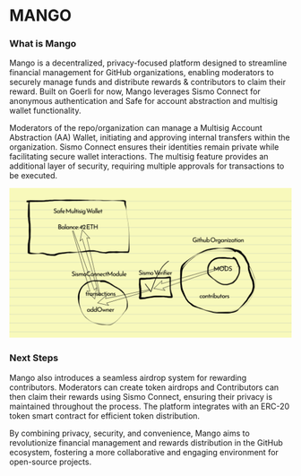# MANGO

### What is Mango
Mango is a decentralized, privacy-focused platform designed to streamline financial management for GitHub organizations, enabling moderators to securely manage funds and distribute rewards & contributors to claim their reward. Built on Goerli for now, Mango leverages Sismo Connect for anonymous authentication and Safe for account abstraction and multisig wallet functionality.

Moderators of the repo/organization can manage a Multisig Account Abstraction (AA) Wallet, initiating and approving internal transfers within the organization. Sismo Connect ensures their identities remain private while facilitating secure wallet interactions. The multisig feature provides an additional layer of security, requiring multiple approvals for transactions to be executed.

![image](https://github.com/berkingurcan/mango-eth-tokyo-23/blob/main/Screenshot%202023-04-16%20at%2007.06.39.png)

### Next Steps
Mango also introduces a seamless airdrop system for rewarding contributors. Moderators can create token airdrops and Contributors can then claim their rewards using Sismo Connect, ensuring their privacy is maintained throughout the process. The platform integrates with an ERC-20 token smart contract for efficient token distribution.

By combining privacy, security, and convenience, Mango aims to revolutionize financial management and rewards distribution in the GitHub ecosystem, fostering a more collaborative and engaging environment for open-source projects.
